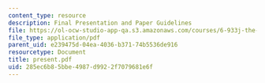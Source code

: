 ```yaml
---
content_type: resource
description: Final Presentation and Paper Guidelines
file: https://ol-ocw-studio-app-qa.s3.amazonaws.com/courses/6-933j-the-structure-of-engineering-revolutions-fall-2001/285ec6b85bbe4987d9922f7079681e6f_present.pdf
file_type: application/pdf
parent_uid: e239475d-04ea-4036-b371-74b5536de916
resourcetype: Document
title: present.pdf
uid: 285ec6b8-5bbe-4987-d992-2f7079681e6f
---
```

